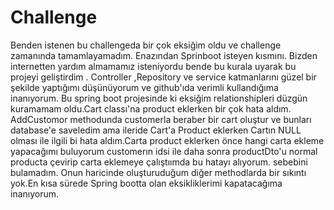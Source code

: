 # Challenge
Benden istenen bu challengeda bir çok eksiğim oldu ve challenge zamanında tamamlayamadım. Enazından Sprinboot isteyen kısmını.
Bizden internetten yardım almamamız isteniyordu bende bu kurala uyarak bu projeyi geliştirdim . Controller ,Repository ve service katmanlarını güzel bir şekilde yaptığımı düşünüyorum ve github'ıda verimli kullandığıma inanıyorum.
Bu spring boot projesinde ki eksiğim relationshipleri düzgün kuramamam oldu.Cart classı'na product eklerken bir çok hata aldım. AddCustomor methodunda customerla beraber bir cart oluştur ve bunları database'e saveledim ama ileride Cart'a Product eklerken
Cartın NULL olması ile ilgili bi hata aldım.Carta product eklerken önce hangi carta ekleme yapacağımı buluyorum customerın idsi ile daha sonra productDto'u normal producta çevirip carta eklemeye çalıştıımda bu hatayı alıyorum. sebebini bulamadım. Onun haricinde oluşturuduğum diğer methodlarda bir sıkıntı yok.En kısa sürede Spring bootta olan eksikliklerimi kapatacağıma inanıyorum. 

